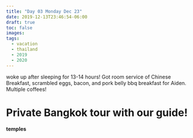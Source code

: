 ```yaml
---
title: "Day 03 Monday Dec 23"
date: 2019-12-13T23:46:54-06:00
draft: true
toc: false
images:
tags: 
  - vacation
  - thailand
  - 2019
  - 2020
---
```


woke up after sleeping for 13-14 hours! Got room service of Chinese Breakfast, scrambled eggs, bacon, and pork belly bbq breakfast for Aiden.  Multiple coffees!

# Private Bangkok tour with our guide!

#### temples

